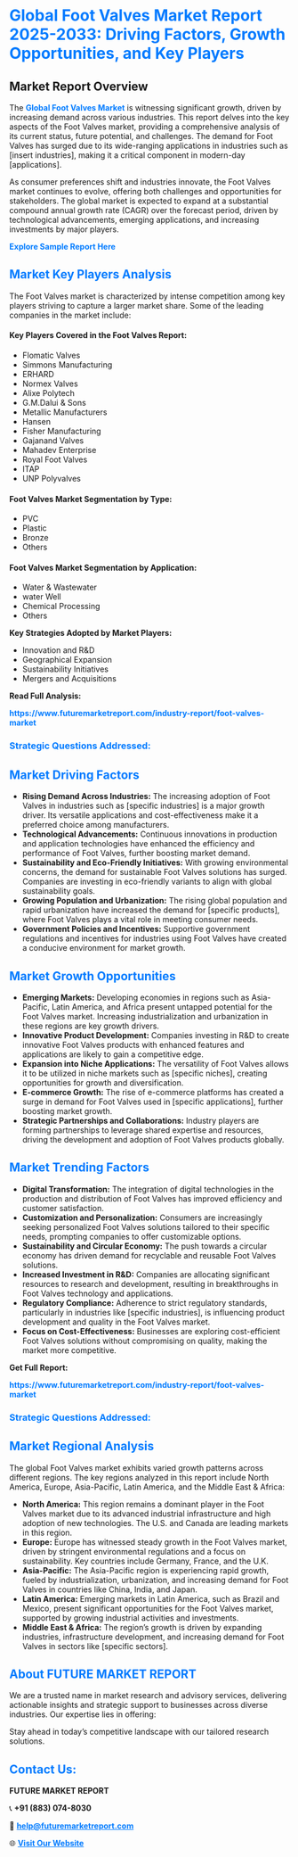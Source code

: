 <h1 style="color: #007BFF;">Global Foot Valves Market Report 2025-2033: Driving Factors, Growth Opportunities, and Key Players</h1>

<section id="overview">
<h2>Market Report Overview</h2>
<p>The <a href="https://www.futuremarketreport.com/industry-report/foot-valves-market" style="color: #007BFF; text-decoration: none;"><strong>Global Foot Valves Market</strong></a> is witnessing significant growth, driven by increasing demand across various industries. This report delves into the key aspects of the Foot Valves market, providing a comprehensive analysis of its current status, future potential, and challenges. The demand for Foot Valves has surged due to its wide-ranging applications in industries such as [insert industries], making it a critical component in modern-day [applications].</p>
<p>As consumer preferences shift and industries innovate, the Foot Valves market continues to evolve, offering both challenges and opportunities for stakeholders. The global market is expected to expand at a substantial compound annual growth rate (CAGR) over the forecast period, driven by technological advancements, emerging applications, and increasing investments by major players.</p>
</section>

<section id="overview">
<p><a href="https://www.futuremarketreport.com/request-sample/reportId=52412" style="color: #007BFF; text-decoration: none;"><strong>Explore Sample Report Here</strong></a></p>
</section>

<section id="key-players">
<h2 style="color: #007BFF;">Market Key Players Analysis</h2>
<p>The Foot Valves market is characterized by intense competition among key players striving to capture a larger market share. Some of the leading companies in the market include:</p>
<h4>Key Players Covered in the Foot Valves Report:</h4>
<ul><li>Flomatic Valves</li><li>Simmons Manufacturing</li><li>ERHARD</li><li>Normex Valves</li><li>Alixe Polytech</li><li>G.M.Dalui &amp; Sons</li><li>Metallic Manufacturers</li><li>Hansen</li><li>Fisher Manufacturing</li><li>Gajanand Valves</li><li>Mahadev Enterprise</li><li>Royal Foot Valves</li><li>ITAP</li><li>UNP Polyvalves</li></ul>
<h4>Foot Valves Market Segmentation by Type:</h4>
<ul><li>PVC</li><li>Plastic</li><li>Bronze</li><li>Others</li></ul>

<h4>Foot Valves Market Segmentation by Application:</h4>
<ul><li>Water &amp; Wastewater</li><li>water Well</li><li>Chemical Processing</li><li>Others</li></ul>
<p><strong>Key Strategies Adopted by Market Players:</strong></p>
<ul>
<li>Innovation and R&D</li>
<li>Geographical Expansion</li>
<li>Sustainability Initiatives</li>
<li>Mergers and Acquisitions</li>
</ul>
</section>

<section>
<p><strong>Read Full Analysis: </strong></p><a href="https://www.futuremarketreport.com/industry-report/foot-valves-market" style="color: #007BFF; text-decoration: none;"><strong>https://www.futuremarketreport.com/industry-report/foot-valves-market</strong></a>
<h3 style="color: #007BFF;">Strategic Questions Addressed:</h3>
</section>

<section id="driving-factors">
<h2 style="color: #007BFF;">Market Driving Factors</h2>
<ul>
<li><strong>Rising Demand Across Industries:</strong> The increasing adoption of Foot Valves in industries such as [specific industries] is a major growth driver. Its versatile applications and cost-effectiveness make it a preferred choice among manufacturers.</li>
<li><strong>Technological Advancements:</strong> Continuous innovations in production and application technologies have enhanced the efficiency and performance of Foot Valves, further boosting market demand.</li>
<li><strong>Sustainability and Eco-Friendly Initiatives:</strong> With growing environmental concerns, the demand for sustainable Foot Valves solutions has surged. Companies are investing in eco-friendly variants to align with global sustainability goals.</li>
<li><strong>Growing Population and Urbanization:</strong> The rising global population and rapid urbanization have increased the demand for [specific products], where Foot Valves plays a vital role in meeting consumer needs.</li>
<li><strong>Government Policies and Incentives:</strong> Supportive government regulations and incentives for industries using Foot Valves have created a conducive environment for market growth.</li>
</ul>
</section>

<section id="growth-opportunities">
<h2 style="color: #007BFF;">Market Growth Opportunities</h2>
<ul>
<li><strong>Emerging Markets:</strong> Developing economies in regions such as Asia-Pacific, Latin America, and Africa present untapped potential for the Foot Valves market. Increasing industrialization and urbanization in these regions are key growth drivers.</li>
<li><strong>Innovative Product Development:</strong> Companies investing in R&D to create innovative Foot Valves products with enhanced features and applications are likely to gain a competitive edge.</li>
<li><strong>Expansion into Niche Applications:</strong> The versatility of Foot Valves allows it to be utilized in niche markets such as [specific niches], creating opportunities for growth and diversification.</li>
<li><strong>E-commerce Growth:</strong> The rise of e-commerce platforms has created a surge in demand for Foot Valves used in [specific applications], further boosting market growth.</li>
<li><strong>Strategic Partnerships and Collaborations:</strong> Industry players are forming partnerships to leverage shared expertise and resources, driving the development and adoption of Foot Valves products globally.</li>
</ul>
</section>

<section id="trending-factors">
<h2 style="color: #007BFF;">Market Trending Factors</h2>
<ul>
<li><strong>Digital Transformation:</strong> The integration of digital technologies in the production and distribution of Foot Valves has improved efficiency and customer satisfaction.</li>
<li><strong>Customization and Personalization:</strong> Consumers are increasingly seeking personalized Foot Valves solutions tailored to their specific needs, prompting companies to offer customizable options.</li>
<li><strong>Sustainability and Circular Economy:</strong> The push towards a circular economy has driven demand for recyclable and reusable Foot Valves solutions.</li>
<li><strong>Increased Investment in R&D:</strong> Companies are allocating significant resources to research and development, resulting in breakthroughs in Foot Valves technology and applications.</li>
<li><strong>Regulatory Compliance:</strong> Adherence to strict regulatory standards, particularly in industries like [specific industries], is influencing product development and quality in the Foot Valves market.</li>
<li><strong>Focus on Cost-Effectiveness:</strong> Businesses are exploring cost-efficient Foot Valves solutions without compromising on quality, making the market more competitive.</li>
</ul>
</section>

<section>
<p><strong>Get Full Report: </strong></p><a href="https://www.futuremarketreport.com/industry-report/foot-valves-market" style="color: #007BFF; text-decoration: none;"><strong>https://www.futuremarketreport.com/industry-report/foot-valves-market</strong></a>
<h3 style="color: #007BFF;">Strategic Questions Addressed:</h3>
</section>


<section id="regional-analysis">
<h2 style="color: #007BFF;">Market Regional Analysis</h2>
<p>The global Foot Valves market exhibits varied growth patterns across different regions. The key regions analyzed in this report include North America, Europe, Asia-Pacific, Latin America, and the Middle East & Africa:</p>
<ul>
<li><strong>North America:</strong> This region remains a dominant player in the Foot Valves market due to its advanced industrial infrastructure and high adoption of new technologies. The U.S. and Canada are leading markets in this region.</li>
<li><strong>Europe:</strong> Europe has witnessed steady growth in the Foot Valves market, driven by stringent environmental regulations and a focus on sustainability. Key countries include Germany, France, and the U.K.</li>
<li><strong>Asia-Pacific:</strong> The Asia-Pacific region is experiencing rapid growth, fueled by industrialization, urbanization, and increasing demand for Foot Valves in countries like China, India, and Japan.</li>
<li><strong>Latin America:</strong> Emerging markets in Latin America, such as Brazil and Mexico, present significant opportunities for the Foot Valves market, supported by growing industrial activities and investments.</li>
<li><strong>Middle East & Africa:</strong> The region’s growth is driven by expanding industries, infrastructure development, and increasing demand for Foot Valves in sectors like [specific sectors].</li>
</ul>
</section>

<footer>
<h2 style="color: #007BFF;">About FUTURE MARKET REPORT</h2>
<p>We are a trusted name in market research and advisory services, delivering actionable insights and strategic support to businesses across diverse industries. Our expertise lies in offering:</p>

<p>Stay ahead in today’s competitive landscape with our tailored research solutions.</p>

<h2 style="color: #007BFF;">Contact Us:</h2>
<p><strong>FUTURE MARKET REPORT</strong></p>
<p>📞 <strong>+91 (883) 074-8030</strong></p>
<p>📧 <strong><a href="mailto:help@futuremarketreport.com" style="color: #007BFF;">help@futuremarketreport.com</a></strong></p>
<p>🌐 <strong><a href="https://www.futuremarketreport.com/" style="color: #007BFF;">Visit Our Website</a></strong></p>
</footer>